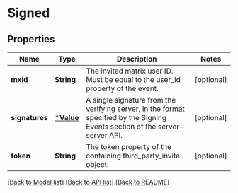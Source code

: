 # Signed

## Properties

Name | Type | Description | Notes
------------ | ------------- | ------------- | -------------
**mxid** | **String** | The invited matrix user ID. Must be equal to the user_id property of the event. | [optional] 
**signatures** | [***Value**](.md) | A single signature from the verifying server, in the format specified by the Signing Events section of the server-server API. | [optional] 
**token** | **String** | The token property of the containing third_party_invite object. | [optional] 

[[Back to Model list]](../README.md#documentation-for-models) [[Back to API list]](../README.md#documentation-for-api-endpoints) [[Back to README]](../README.md)


